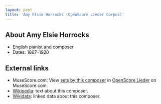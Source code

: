 ```yaml
---
layout: post
title: 'Amy Elsie Horrocks (OpenScore Lieder Corpus)'
---
```


## About Amy Elsie Horrocks

- English pianist and composer
- Dates: 1867–1920

## External links

- MuseScore.com: View [sets by this composer] in [OpenScore Lieder] on MuseScore.com.
- [Wikipedia]: text about this composer.
- [Wikidata]: linked data about this composer.

[Wikipedia]: https://en.wikipedia.org/wiki/Amy_Elsie_Horrocks
[Wikidata]: https://www.wikidata.org/wiki/Q4749174
[sets by this composer]: https://musescore.com/openscore-lieder-corpus/sets?order=title&text=Horrocks,+Amy
[OpenScore Lieder]: https://musescore.com/openscore-lieder-corpus

